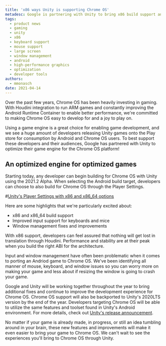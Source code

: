```yaml
---
title: 'x86 ways Unity is supporting Chrome OS'
metadesc: Google is partnering with Unity to bring x86 build support and tons of input and windowing improvements.
tags:
  - product news
  - gaming
  - unity
  - x86
  - keyboard support
  - mouse support
  - large screen
  - window management
  - android
  - high-performance graphics
  - optimization
  - developer tools
authors:
  - mmonasch
date: 2021-04-14
---
```


Over the past few years, Chrome OS has been heavily investing in gaming. With Houdini integration to run ARM games and constantly improving the Android Runtime Container to enable better performance, we're committed to making Chrome OS easy to develop for and a joy to play on.

Using a game engine is a great choice for enabling game development, and we see a huge amount of developers releasing Unity games onto the Play store for consumption by Android and Chrome OS users. To best support these developers and their audiences, Google has partnered with Unity to optimize their game engine for the Chrome OS platform!

## An optimized engine for optimized games

Starting today, any developer can begin building for Chrome OS with Unity using the 2021.2 Alpha. When selecting the Android build target, developers can choose to also build for Chrome OS through the Player Settings.

#[Unity's Player Settings with x86 and x86_64 options](/images/posts/x-86-ways-unity-is-supporting-chromeos/unity-x86-support.png)

Here are some highlights that we're particularly excited about:

- x86 and x86_64 build support
- Improved input support for keyboards and mice
- Window management fixes and improvements

With x86 support, developers can feel assured that nothing will get lost in translation through Houdini. Performance and stability are at their peak when you build the right ABI for the architecture.

Input and window management have often been problematic when it comes to porting an Andriod game to Chrome OS. We've been identifying all manner of mouse, keyboard, and window issues so you can worry more on making your game and less about if resizing the window is going to crash your game.

Google and Unity will be working together throughout the year to bring additional fixes and continue to improve the development experience for Chrome OS. Chrome OS support will also be backported to Unity's 2020LTS version by the end of the year. Developers targeting Chrome OS will be able to utilize the same features and toolset found in Unity's Android environment. For more details, check out [Unity's release announcement](www.unity3d.com).

No matter if your game is already made, in progress, or still an idea tumbling around in your brain, these new features and improvements will make it even easier to bring your game to Chrome OS. We can't wait to see the experiences you'll bring to Chrome OS through Unity.
